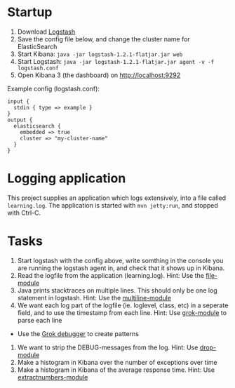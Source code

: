 
Startup
============

1. Download [Logstash](https://download.elasticsearch.org/logstash/logstash/logstash-1.2.1-flatjar.jar)
1. Save the config file below, and change the cluster name for ElasticSearch
1. Start Kibana: ```java -jar logstash-1.2.1-flatjar.jar web```
1. Start Logstash: ```java -jar logstash-1.2.1-flatjar.jar agent -v -f logstash.conf```
1. Open Kibana 3 (the dashboard) on [http://localhost:9292](http://localhost:9292)


Example config (logstash.conf):
```
input {
  stdin { type => example }
}
output {
  elasticsearch {
    embedded => true
    cluster => "my-cluster-name"
  }
}
```

Logging application
===================

This project supplies an application which logs extensively, into a file called ```learning.log```. The application is started with ```mvn jetty:run```, and stopped with Ctrl-C.


Tasks
=====

1. Start logstash with the config above, write somthing in the console you are running the logstash agent in, and check that it shows up in Kibana.
1. Read the logfile from the application (learning.log). Hint: Use the [file-module](http://logstash.net/docs/1.2.1/inputs/file)
1. Java prints stacktraces on multiple lines. This should only be one log statement in logstash. Hint: Use the [multiline-module](http://logstash.net/docs/1.2.1/codecs/multiline)
1. We want each log part of the logfile (ie. loglevel, class, etc) in a seperate field, and to use the timestamp from each line. Hint: Use [grok-module](http://logstash.net/docs/1.2.1/filters/grok) to parse each line
  * Use the [Grok debugger](http://grokdebug.herokuapp.com/) to create patterns
1. We want to strip the DEBUG-messages from the log. Hint: Use [drop-module](http://logstash.net/docs/1.2.1/filters/drop)
1. Make a histogram in Kibana over the number of exceptions over time
1. Make a histogram in Kibana of the average response time. Hint: Use [extractnumbers-module](http://logstash.net/docs/1.2.1/filters/extractnumbers)



